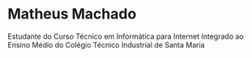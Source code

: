 # Matheus Machado
Estudante do Curso Técnico em Informática para Internet Integrado ao Ensino Médio do Colégio Técnico Industrial de Santa Maria
